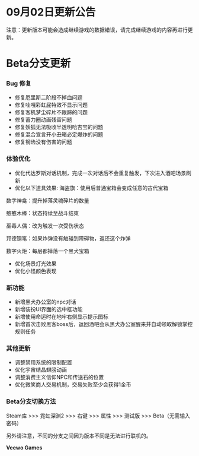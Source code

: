 # 09月02日更新公告

注意：更新版本可能会造成继续游戏的数据错误，请完成继续游戏的内容再进行更新。

# Beta分支更新

### Bug 修复

* 修复厄里斯二阶段不掉血问题
* 修复哇嘎彩虹屁特效不显示问题
* 修复客机梦尘碎片不跟踪的问题
* 修复蓄力圈动画残留问题
* 修复妖狐无法吸收半透明哈吉宝的问题
* 修复混合宣言开小丑箱必定爆炸的问题
* 修复钢齿没有伤害的问题
### 体验优化

* 优化代达罗斯对话机制，完成一次对话后不会重复触发，下次进入酒吧场景刷新
* 优化以下道具效果:
海盗旗：使用后普通宝箱会变成任意的古代宝箱

数字神龛：提升掉落灵魂碎片的数量

憨憨木棒：状态持续至战斗结束

巫毒人偶：改为触发一次受伤状态

邦德钢笔：如果炸弹没有触碰到障碍物，返还这个炸弹

数字火炬：每层都掉落一个黑犬宝箱

* 优化场景灯光效果
* 优化小怪颜色表现
### 新功能

* 新增黑犬办公室的npc对话
* 新增装扮UI界面的选中框功能
* 新增使用命运时在地牢右侧显示提示图标
* 新增首次击败黑客boss后，返回酒吧会从黑犬办公室醒来并自动领取解锁掌控规则任务
### 其他更新

* 调整禁用系统的限制配置
* 优化宇宙结晶翅膀动画
* 调整消费主义信仰NPC和传送石的位置
* 优化微笑商人交易机制，交易失败至少会获得1金币
### Beta分支切换方法

Steam库 >>> 霓虹深渊2 >>> 右键 >>> 属性 >>> 测试版 >>> Beta（无需输入密码）

另外请注意，不同的分支之间因为版本不同是无法进行联机的。

**Veewo Games**

